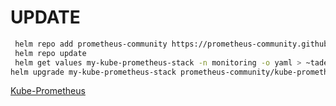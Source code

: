 # UPDATE

```bash
 helm repo add prometheus-community https://prometheus-community.github.io/helm-charts -n monitoring
 helm repo update
 helm get values my-kube-prometheus-stack -n monitoring -o yaml > ~tadeu/home-lab/monitoring/values.yaml
helm upgrade my-kube-prometheus-stack prometheus-community/kube-prometheus-stack -n monitoring --version 72.3.0 -n monitoring -f ~tadeu/home-lab/monitoring/values.yaml
```

[Kube-Prometheus](https://artifacthub.io/packages/helm/bitnami/kube-prometheus)
